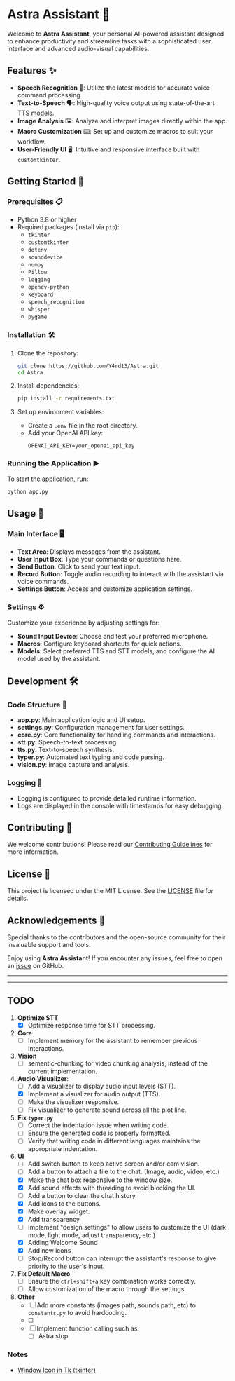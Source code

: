 
# Astra Assistant 🚀

Welcome to **Astra Assistant**, your personal AI-powered assistant designed to enhance productivity and streamline tasks with a sophisticated user interface and advanced audio-visual capabilities.

## Features ✨

- **Speech Recognition** 🎤: Utilize the latest models for accurate voice command processing.
- **Text-to-Speech** 🗣️: High-quality voice output using state-of-the-art TTS models.
- **Image Analysis** 🖼️: Analyze and interpret images directly within the app.
- **Macro Customization** ⌨️: Set up and customize macros to suit your workflow.
- **User-Friendly UI** 🖥️: Intuitive and responsive interface built with `customtkinter`.

## Getting Started 🏁

### Prerequisites 📋

- Python 3.8 or higher
- Required packages (install via `pip`):
  - `tkinter`
  - `customtkinter`
  - `dotenv`
  - `sounddevice`
  - `numpy`
  - `Pillow`
  - `logging`
  - `opencv-python`
  - `keyboard`
  - `speech_recognition`
  - `whisper`
  - `pygame`

### Installation 🛠️

1. Clone the repository:
   ```bash
   git clone https://github.com/Y4rd13/Astra.git
   cd Astra
   ```

2. Install dependencies:
   ```bash
   pip install -r requirements.txt
   ```

3. Set up environment variables:
   - Create a `.env` file in the root directory.
   - Add your OpenAI API key:
     ```
     OPENAI_API_KEY=your_openai_api_key
     ```

### Running the Application ▶️

To start the application, run:
```bash
python app.py
```

## Usage 🚀

### Main Interface 🖥️

- **Text Area**: Displays messages from the assistant.
- **User Input Box**: Type your commands or questions here.
- **Send Button**: Click to send your text input.
- **Record Button**: Toggle audio recording to interact with the assistant via voice commands.
- **Settings Button**: Access and customize application settings.

### Settings ⚙️

Customize your experience by adjusting settings for:
- **Sound Input Device**: Choose and test your preferred microphone.
- **Macros**: Configure keyboard shortcuts for quick actions.
- **Models**: Select preferred TTS and STT models, and configure the AI model used by the assistant.

## Development 🛠️

### Code Structure 📁

- **app.py**: Main application logic and UI setup.
- **settings.py**: Configuration management for user settings.
- **core.py**: Core functionality for handling commands and interactions.
- **stt.py**: Speech-to-text processing.
- **tts.py**: Text-to-speech synthesis.
- **typer.py**: Automated text typing and code parsing.
- **vision.py**: Image capture and analysis.

### Logging 📜

- Logging is configured to provide detailed runtime information.
- Logs are displayed in the console with timestamps for easy debugging.

## Contributing 🤝

We welcome contributions! Please read our [Contributing Guidelines](CONTRIBUTING.md) for more information.

## License 📄

This project is licensed under the MIT License. See the [LICENSE](LICENSE) file for details.

## Acknowledgements 🙌

Special thanks to the contributors and the open-source community for their invaluable support and tools.

Enjoy using **Astra Assistant**! If you encounter any issues, feel free to open an [issue](https://github.com/Y4rd13/Astra/issues) on GitHub.

---
---
## TODO

1. **Optimize STT**
   - [x] Optimize response time for STT processing.
  
2. **Core**
   - [ ] Implement memory for the assistant to remember previous interactions.
  
3. **Vision**
   - [ ] semantic-chunking for video chunking analysis, instead of the current implementation.

4. **Audio Visualizer**:
   - [ ] Add a visualizer to display audio input levels (STT).
   - [x] Implement a visualizer for audio output (TTS).
   - [ ] Make the visualizer responsive.
   - [ ] Fix visualizer to generate sound across all the plot line.

5. **Fix `typer.py`**
   - [ ] Correct the indentation issue when writing code.
   - [ ] Ensure the generated code is properly formatted.
   - [ ] Verify that writing code in different languages maintains the appropriate indentation.

6. **UI**
   - [ ] Add switch button to keep active screen and/or cam vision.
   - [ ] Add a button to attach a file to the chat. (Image, audio, video, etc.)
   - [x] Make the chat box responsive to the window size.
   - [x] Add sound effects with threading to avoid blocking the UI.
   - [ ] Add a button to clear the chat history. 
   - [x] Add icons to the buttons.
   - [x] Make overlay widget.
   - [x] Add transparency
   - [ ] Implement "design settings" to allow users to customize the UI (dark mode, light mode, adjust transparency, etc.)
   - [x] Adding Welcome Sound 
   - [x] Add new icons 
   - [ ] Stop/Record button can interrupt the assistant's response to give priority to the user's input.

7. **Fix Default Macro**
   - [ ] Ensure the `ctrl+shift+a` key combination works correctly.
   - [ ] Allow customization of the macro through the settings.

8. **Other**
   - [ ] Add more constants (images path, sounds path, etc) to `constants.py` to avoid hardcoding.
   - [ ] 
   - [ ] Implement function calling such as:
       - [ ] Astra stop 

### Notes

- [Window Icon in Tk (tkinter)](https://pythonassets.com/posts/window-icon-in-tk-tkinter/)